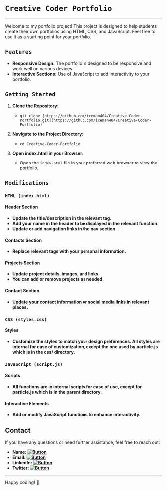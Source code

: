# `Creative Coder Portfolio`
---
Welcome to my portfolio project! This project is designed to help students create their own portfolios using HTML, CSS, and JavaScript. Feel free to use it as a starting point for your portfolio.


## `Features`

- **Responsive Design:** The portfolio is designed to be responsive and work well on various devices.
- **Interactive Sections:** Use of JavaScript to add interactivity to your portfolio.


## `Getting Started`

1. **Clone the Repository:**
   - `git clone [https://github.com/iceman404/Creative-Coder-Portfolio.git](https://github.com/iceman404/Creative-Coder-Portfolio)`
   
2. **Navigate to the Project Directory:**
   - `cd Creative-Coder-Portfolio`
   
3. **Open index.html in your Browser:**
   - Open the `index.html` file in your preferred web browser to view the portfolio.


## `Modifications`

### `HTML (index.html)`

#### Header Section
   - **Update the title/description in the relevant tag.**
   - **Add your name in the header to be displayed in the relevant function.**
   - **Update or add navigation links in the nav section.**

#### Contacts Section
   - **Replace relevant tags with your personal information.**

#### Projects Section
   - **Update project details, images, and links.**
   - **You can add or remove projects as needed.**

#### Contact Section
   - **Update your contact information or social media links in relevant places.**

### `CSS (styles.css)`

#### Styles
   - **Customize the styles to match your design preferences. All styles are internal for ease of customization, except the one used by particle.js which is in the css/ directory.**

### `JavaScript (script.js)`

#### Scripts
   - **All functions are in internal scripts for ease of use, except for particle.js which is in the parent directory.**

#### Interactive Elements
   - **Add or modify JavaScript functions to enhance interactivity.**


## Contact

If you have any questions or need further assistance, feel free to reach out:

- **Name: [![Button](https://img.shields.io/badge/John-Subba-008491)](https://github.com/iceman404/iceman404/blob/main/AboutMe.md)**
- **Email: [![Button](https://img.shields.io/badge/johnsubba404@gmail.com-09C4D0)](https://mail.google.com/mail/?view=cm&to=johnsubba404@gmail.com)**
- **LinkedIn: [![Button](https://img.shields.io/badge/Linked-In-blue)](https://www.linkedin.com/in/john-subba-ic3man404/)**
- **Twitter: [![Button](https://img.shields.io/badge/Twitter-blue)](https://twitter.com/ic3man404)**

---

Happy coding! 🚀
